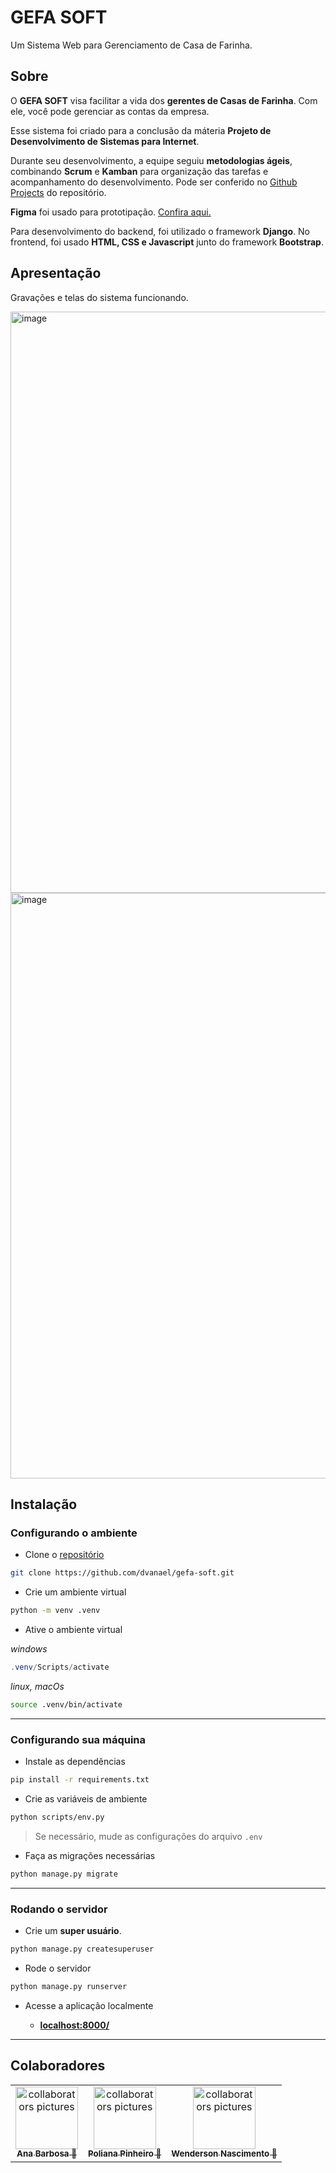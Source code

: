 # GEFA SOFT
Um Sistema Web para Gerenciamento de Casa de Farinha.

## Sobre
O **GEFA SOFT** visa facilitar a vida dos **gerentes de Casas de Farinha**. Com ele, você pode gerenciar as contas da empresa.

Esse sistema foi criado para a conclusão da máteria **Projeto de Desenvolvimento de Sistemas para Internet**. 

Durante seu desenvolvimento, a equipe seguiu **metodologias ágeis**, combinando **Scrum** e **Kamban** para organização das tarefas e acompanhamento do desenvolvimento. Pode ser conferido no [Github Projects](https://github.com/users/dvanael/projects/3) do repositório.

**Figma** foi usado para prototipação. [Confira aqui.](https://www.figma.com/proto/R1nQXjDV6O2fvNt04fQgxm/gefasoft?node-id=26-375&t=7dR4UhBlTo3wWw78-1)

Para desenvolvimento do backend, foi utilizado o framework **Django**. No frontend, foi usado **HTML, CSS e Javascript** junto do framework **Bootstrap**.

## Apresentação
Gravações e telas do sistema funcionando.

<img width="1894" height="930" alt="image" src="https://github.com/user-attachments/assets/841a8e0e-fb7b-4636-856d-02a111e0ae1e" />

<img width="1896" height="937" alt="image" src="https://github.com/user-attachments/assets/ac64ef10-7989-468f-ab69-c6fb963a7288" />


## Instalação

### Configurando o ambiente

 - Clone o [repositório](https://github.com/dvanael/gefa-soft)

```bash
git clone https://github.com/dvanael/gefa-soft.git
```

- Crie um ambiente virtual

```bash
python -m venv .venv
```

- Ative o ambiente virtual

_windows_
```powershell
.venv/Scripts/activate
```
_linux, macOs_
```bash
source .venv/bin/activate
```

---

### Configurando sua máquina

- Instale as dependências

```bash
pip install -r requirements.txt
```

- Crie as variáveis de ambiente

```bash
python scripts/env.py
```

> Se necessário, mude as configurações do  arquivo `.env`

- Faça as migrações necessárias

```bash
python manage.py migrate
```

---

### Rodando o servidor

- Crie um **super usuário**.

```bash
python manage.py createsuperuser
```

- Rode o servidor

```bash
python manage.py runserver
```

- Acesse a aplicação localmente

  - **[localhost:8000/](http://localhost:8000/)**

---

## Colaboradores

<table>
  <tr>
    <td align="center">
      <a href="https://github.com/dvanael" title="Ana Barbosa">
        <img src="https://avatars.githubusercontent.com/dvanael" width="100px;" alt="collaborators pictures"/><br>
        <sub>
          <b>Ana Barbosa 🐋</b>
        </sub>
      </a>
    </td>
    <td align="center">
      <a href="https://github.com/poliana-dev" title="Poliana Pinheiro">
        <img src="https://avatars.githubusercontent.com/poliana-dev" width="100px;" alt="collaborators pictures"/><br>
        <sub>
          <b>Poliana Pinheiro 🐸</b>
        </sub>
      </a>
    </td>
    <td align="center">
      <a href="https://github.com/devwenderson" title="Wenderson Nascimento">
        <img src="https://avatars.githubusercontent.com/devwenderson" width="100px;" alt="collaborators pictures"/><br>
        <sub>
          <b>Wenderson Nascimento 🦆</b>
        </sub>
      </a>
    </td>
  </tr>
</table>
